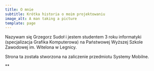 ```yaml
---
title: O mnie
subtitle: Krótka historia o moim projektowaniu
image_alt: A man taking a picture
template: page
---
```

Nazywam się Grzegorz Sudoł i jestem studentem 3 roku informatyki (specjalizacja Grafika Komputerowa) na Państwowej Wyższej Szkole Zawodowej im. Witelona w Legnicy.

Strona ta została stworzona na zaliczenie przedmiotu Systemy Mobilne. 

**
